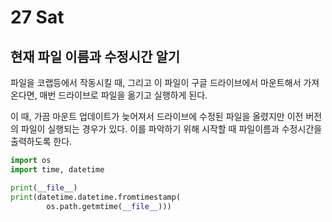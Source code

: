 # 27 Sat

## 현재 파일 이름과 수정시간 알기

파일을 코랩등에서 작동시킬 때, 그리고 이 파일이 구글 드라이브에서 마운트해서 가져온다면, 매번 드라이브로 파일을 옮기고 실행하게 된다.

이 때, 가끔 마운트 업데이트가 늦어져서 드라이브에 수정된 파일을 올렸지만 이전 버전의 파일이 실행되는 경우가 있다. 이를 파악하기 위해 시작할 때 파일이름과 수정시간을 출력하도록 한다.

```python
import os
import time, datetime

print(__file__)
print(datetime.datetime.fromtimestamp(
        os.path.getmtime(__file__)))
```

